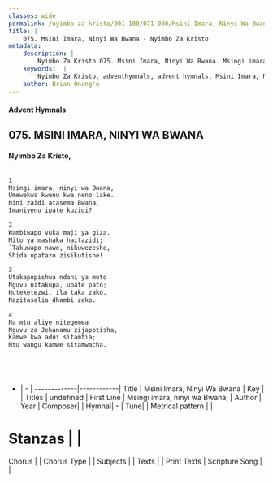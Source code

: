 ```yaml
---
classes: wide
permalink: /nyimbo-za-kristo/001-100/071-080/Msini-Imara,-Ninyi-Wa-Bwana/
title: |
    075. Msini Imara, Ninyi Wa Bwana - Nyimbo Za Kristo
metadata:
    description: |
        Nyimbo Za Kristo 075. Msini Imara, Ninyi Wa Bwana. Msingi imara, ninyi wa Bwana, Umewekwa kwenu kwa neno lake. Nini zaidi atasema Bwana,  Imaniyenu ipate kuzidi?  
    keywords:  |
        Nyimbo Za Kristo, adventhymnals, advent hymnals, Msini Imara, Ninyi Wa Bwana, Msingi imara, ninyi wa Bwana,. 
    author: Brian Onang'o
---
```


#### Advent Hymnals
## 075. MSINI IMARA, NINYI WA BWANA
####  Nyimbo Za Kristo,

```txt

1
Msingi imara, ninyi wa Bwana,
Umewekwa kwenu kwa neno lake.
Nini zaidi atasema Bwana, 
Imaniyenu ipate kuzidi?

2
Wambiwapo vuka maji ya giza,
Mito ya mashaka haitazidi;
`Takuwapo nawe, nikuwezeshe,
Shida upatazo zisikutishe!

3
Utakapopishwa ndani ya moto
Nguvu nitakupa, upate pato;
Huteketezwi, ila taka zako.
Nazitasalia dhambi zako.

4
Na mtu aliye nitegemea
Nguvu za Jehanamu zijapotisha,
Kamwe kwa adui sitamtia;
Mtu wangu kamwe sitamwacha.






```

- |   -  |
-------------|------------|
Title | Msini Imara, Ninyi Wa Bwana |
Key |  |
Titles | undefined |
First Line | Msingi imara, ninyi wa Bwana, |
Author | 
Year | 
Composer| |
Hymnal|  - |
Tune|  |
Metrical pattern | |
# Stanzas |  |
Chorus |  |
Chorus Type |  |
Subjects | |
Texts |  |
Print Texts | 
Scripture Song |  |
    
